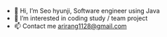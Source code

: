 - 👋 Hi, I’m Seo hyunji, Software engineer using Java
- 👀 I’m interested in coding study / team project
- 📫 Contact me arirang1128@gmail.com

<!---
hjseo-arirang/hjseo-arirang is a ✨ special ✨ repository because its `README.md` (this file) appears on your GitHub profile.
You can click the Preview link to take a look at your changes.
--->
